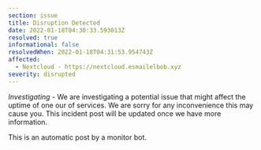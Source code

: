 ```yaml
---
section: issue
title: Disruption Detected
date: 2022-01-18T04:30:33.593013Z
resolved: true
informational: false
resolvedWhen: 2022-01-18T04:31:53.954743Z
affected:
  - Nextcloud - https://nextcloud.esmailelbob.xyz
severity: disrupted
---
```

*Investigating* - We are investigating a potential issue that might affect the uptime of one our of services. We are sorry for any inconvenience this may cause you. This incident post will be updated once we have more information.

This is an automatic post by a monitor bot.
        
